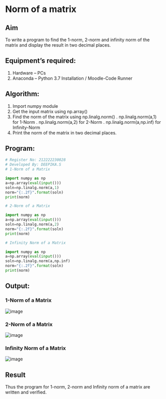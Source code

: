 # Norm of a matrix
## Aim
To write a program to find the 1-norm, 2-norm and infinity norm of the matrix and display the result in two decimal places.
## Equipment’s required:
1.	Hardware – PCs
2.	Anaconda – Python 3.7 Installation / Moodle-Code Runner
## Algorithm:
1. Import numpy module
2. Get the input matrix using np.array()
3. Find the norm of the matrix using np.linalg.norm()
       . np.linalg.norm(a,1) for 1-Norm
       . np.linalg.norm(a,2) for 2-Norm
       . np.linalg.norm(a,np.inf) for Infinity-Norm
4. Print the norm of the matrix in two decimal places.
## Program:
```Python
# Register No: 212222230028
# Developed By: DEEPIKA.S
# 1-Norm of a Matrix

import numpy as np
a=np.array(eval(input()))
soln=np.linalg.norm(a,1)
norm="{:.2f}".format(soln)
print(norm)

# 2-Norm of a Matrix

import numpy as np
a=np.array(eval(input()))
soln=np.linalg.norm(a,2)
norm="{:.2f}".format(soln)
print(norm)

# Infinity Norm of a Matrix

import numpy as np
a=np.array(eval(input()))
soln=np.linalg.norm(a,np.inf)
norm="{:.2f}".format(soln)
print(norm)

```
## Output:
### 1-Norm of a Matrix
![image](https://user-images.githubusercontent.com/119393935/236673210-aaa8a3e3-57b3-4092-8741-f99530f5b15f.png)

### 2-Norm of a Matrix
![image](https://user-images.githubusercontent.com/119393935/236673241-df9aa9c6-df45-4ec9-b2aa-a2e2049f73e9.png)


### Infinity Norm of a Matrix
![image](https://user-images.githubusercontent.com/119393935/236673261-40bf642f-d20a-41d7-aa47-6f42b7f67007.png)


## Result
Thus the program for 1-norm, 2-norm and Infinity norm of a matrix are written and verified.
